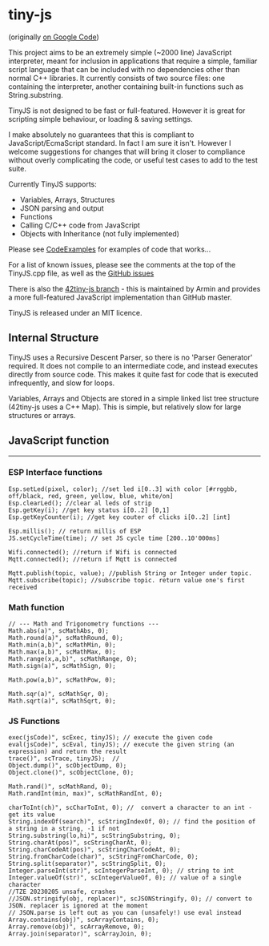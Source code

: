 tiny-js
=======

(originally [on Google Code](https://code.google.com/p/tiny-js/))

This project aims to be an extremely simple (~2000 line) JavaScript interpreter, meant for 
inclusion in applications that require a simple, familiar script language that can be included
with no dependencies other than normal C++ libraries. It currently consists of two source files:
one containing the interpreter, another containing built-in functions such as String.substring.

TinyJS is not designed to be fast or full-featured. However it is great for scripting simple 
behaviour, or loading & saving settings.

I make absolutely no guarantees that this is compliant to JavaScript/EcmaScript standard. 
In fact I am sure it isn't. However I welcome suggestions for changes that will bring it 
closer to compliance without overly complicating the code, or useful test cases to add to 
the test suite.

Currently TinyJS supports:

* Variables, Arrays, Structures
* JSON parsing and output
* Functions
* Calling C/C++ code from JavaScript
* Objects with Inheritance (not fully implemented)

Please see [CodeExamples](https://github.com/gfwilliams/tiny-js/blob/wiki/CodeExamples.md) for examples of code that works...

For a list of known issues, please see the comments at the top of the TinyJS.cpp file, as well as the [GitHub issues](https://github.com/gfwilliams/tiny-js/issues)

There is also the [42tiny-js branch](https://github.com/gfwilliams/tiny-js/tree/42tiny-js) - this is maintained by Armin and provides a more full-featured JavaScript implementation than GitHub master.

TinyJS is released under an MIT licence.

Internal Structure
------------------------

TinyJS uses a Recursive Descent Parser, so there is no 'Parser Generator' required. It does not
compile to an intermediate code, and instead executes directly from source code. This makes it 
quite fast for code that is executed infrequently, and slow for loops.

Variables, Arrays and Objects are stored in a simple linked list tree structure (42tiny-js uses a C++ Map).
This is simple, but relatively slow for large structures or arrays.

## JavaScript function
--------------------------------
### ESP Interface functions

    Esp.setLed(pixel, color); //set led i[0..3] with color [#rrggbb, off/black, red, green, yellow, blue, white/on]
    Esp.clearLed(); //clear al leds of strip
    Esp.getKey(i); //get key status i[0..2] [0,1]
    Esp.getKeyCounter(i); //get key couter of clicks i[0..2] [int]

    Esp.millis(); // return millis of ESP 
    JS.setCycleTime(time); // set JS cycle time [200..10'000ms]

    Wifi.connected(); //return if Wifi is connected
    Mqtt.connected(); //return if Mqtt is connected

    Mqtt.publish(topic, value); //publish String or Integer under topic. 
    Mqtt.subscribe(topic); //subscribe topic. return value one's first received

### Math function
    // --- Math and Trigonometry functions ---
    Math.abs(a)", scMathAbs, 0);
    Math.round(a)", scMathRound, 0);
    Math.min(a,b)", scMathMin, 0);
    Math.max(a,b)", scMathMax, 0);
    Math.range(x,a,b)", scMathRange, 0);
    Math.sign(a)", scMathSign, 0);
    
    Math.pow(a,b)", scMathPow, 0);
    
    Math.sqr(a)", scMathSqr, 0);
    Math.sqrt(a)", scMathSqrt, 0);    
  
### JS Functions
    exec(jsCode)", scExec, tinyJS); // execute the given code
    eval(jsCode)", scEval, tinyJS); // execute the given string (an expression) and return the result
    trace()", scTrace, tinyJS);  // 
    Object.dump()", scObjectDump, 0);
    Object.clone()", scObjectClone, 0);

    Math.rand()", scMathRand, 0);
    Math.randInt(min, max)", scMathRandInt, 0);

    charToInt(ch)", scCharToInt, 0); //  convert a character to an int - get its value
    String.indexOf(search)", scStringIndexOf, 0); // find the position of a string in a string, -1 if not
    String.substring(lo,hi)", scStringSubstring, 0);
    String.charAt(pos)", scStringCharAt, 0);
    String.charCodeAt(pos)", scStringCharCodeAt, 0);
    String.fromCharCode(char)", scStringFromCharCode, 0);
    String.split(separator)", scStringSplit, 0);
    Integer.parseInt(str)", scIntegerParseInt, 0); // string to int
    Integer.valueOf(str)", scIntegerValueOf, 0); // value of a single character
    //TZE 20230205 unsafe, crashes
    //JSON.stringify(obj, replacer)", scJSONStringify, 0); // convert to JSON. replacer is ignored at the moment
    // JSON.parse is left out as you can (unsafely!) use eval instead
    Array.contains(obj)", scArrayContains, 0);
    Array.remove(obj)", scArrayRemove, 0);
    Array.join(separator)", scArrayJoin, 0);

